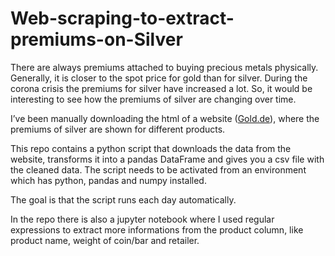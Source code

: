 # Web-scraping-to-extract-premiums-on-Silver
There are always premiums attached to buying precious metals physically. Generally, it is closer to the spot price for gold than for silver. During the corona crisis the premiums for silver have increased a lot. So, it would be interesting to see how the premiums of silver are changing over time.

I’ve been manually downloading the html of a website (<a href='https://www.gold.de/aufgeldtabelle/silber/'>Gold.de</a>), where the premiums of silver are shown for different products.

This repo contains a python script that downloads the data from the website, transforms it into a pandas DataFrame and gives you a csv file with the cleaned data.
The script needs to be activated from an environment which has python, pandas and numpy installed.

The goal is that the script runs each day automatically.

In the repo there is also a jupyter notebook where I used regular expressions to extract more informations from the product column, like product name, weight of coin/bar and retailer.
